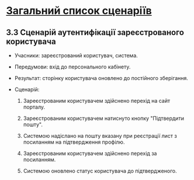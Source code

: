 # [Загальний список сценаріїв](https://github.com/MkZb/ODB/blob/master/doc/requests.md#3-%D1%81%D1%86%D0%B5%D0%BD%D0%B0%D1%80%D1%96%D1%97)
## 3.3 Сценарій аутентифікації зареєстрованого користувача

- Учасники: зареєстрований користувач, система.

- Передумови: вхід до персонального кабінету.

- Результат: сторінку користувача оновлено до постійного зберігання.

- Сценарій:

	1. Зареєстрованим користувачем здійснено перехід на сайт порталу.
		
	2. Зареєстрованим користувачем натиснуто кнопку "Підтвердити пошту".
		
	3. Системою надіслано на пошту вказану при реєстрації лист з посиланням на підтвердження профілю.
		
	4. Зареєстрованим користувачем здійснено перехід за посиланням.
	
	6. Системою оновлено статус користувача до підтвердженого.
